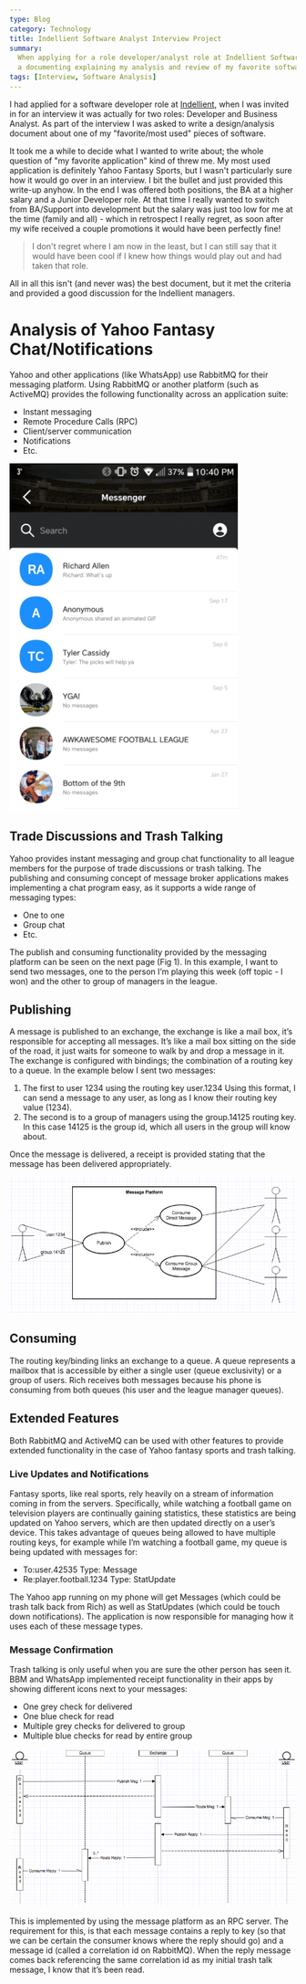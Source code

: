 ```yaml
---
type: Blog
category: Technology
title: Indellient Software Analyst Interview Project
summary:
  When applying for a role developer/analyst role at Indellient Software, part of the application process was to write
  a documenting explaining my analysis and review of my favorite software, for discussion during the interview.
tags: [Interview, Software Analysis]
---
```


I had applied for a software developer role at [Indellient](https://www.indellient.com/), when I was invited in for an interview it was actually for two roles: Developer and Business Analyst. As part of the interview I was asked to write a design/analysis document about one of my "favorite/most used" pieces of software.

It took me a while to decide what I wanted to write about; the whole question of "my favorite application" kind of threw me. My most used application is definitely Yahoo Fantasy Sports, but I wasn't particularly sure how it would go over in an interview. I bit the bullet and just provided this write-up anyhow. In the end I was offered both positions, the BA at a higher salary and a Junior Developer role. At that time I really wanted to switch from BA/Support into development but the salary was just too low for me at the time (family and all) - which in retrospect I really regret, as soon after my wife received a couple promotions it would have been perfectly fine!

> I don't regret where I am now in the least, but I can still say that it would have been cool if I knew how things would play out and had taken that role.

All in all this isn't (and never was) the best document, but it met the criteria and provided a good discussion for the Indellient managers.

# Analysis of Yahoo Fantasy Chat/Notifications

Yahoo and other applications (like WhatsApp) use RabbitMQ for their messaging platform. Using RabbitMQ or another platform (such as ActiveMQ) provides the following functionality across an application suite:

- Instant messaging
- Remote Procedure Calls (RPC)
- Client/server communication
- Notifications
- Etc.

![Yahoo Fantasy Chat](./yahoo-chat.png)

## Trade Discussions and Trash Talking

Yahoo provides instant messaging and group chat functionality to all league members for the purpose of trade discussions or trash talking. The publishing and consuming concept of message broker applications makes implementing a chat program easy, as it supports a wide range of messaging types:

- One to one
- Group chat
- Etc.

The publish and consuming functionality provided by the messaging platform can be seen on the next page (Fig 1). In this example, I want to send two messages, one to the person I’m playing this week (off topic - I won) and the other to group of managers in the league.

## Publishing

A message is published to an exchange, the exchange is like a mail box, it’s responsible for accepting all messages. It’s like a mail box sitting on the side of the road, it just waits for someone to walk by and drop a message in it. The exchange is configured with bindings; the combination of a routing key to a queue. In the example below I sent two messages:

1. The first to user 1234 using the routing key user.1234 Using this format, I can send a message to any user, as long as I know their routing key value (1234).
2. The second is to a group of managers using the group.14125 routing key. In this case 14125 is the group id, which all users in the group will know about.

Once the message is delivered, a receipt is provided stating that the message has been delivered appropriately.

![Publishing and Consuming](./yahoo-chat-pub-sub.png)

## Consuming

The routing key/binding links an exchange to a queue. A queue represents a mailbox that is accessible by either a single user (queue exclusivity) or a group of users. Rich receives both messages because his phone is consuming from both queues (his user and the league manager queues).

## Extended Features

Both RabbitMQ and ActiveMQ can be used with other features to provide extended functionality in the case of Yahoo fantasy sports and trash talking.

### Live Updates and Notifications

Fantasy sports, like real sports, rely heavily on a stream of information coming in from the servers. Specifically, while watching a football game on television players are continually gaining statistics, these statistics are being updated on Yahoo servers, which are then updated directly on a user’s device. This takes advantage of queues being allowed to have multiple routing keys, for example while I’m watching a football game, my queue is being updated with messages for:

- To:user.42535 Type: Message
- Re:player.football.1234 Type: StatUpdate

The Yahoo app running on my phone will get Messages (which could be trash talk back from Rich) as well as StatUpdates (which could be touch down notifications). The application is now responsible for managing how it uses each of these message types.

### Message Confirmation

Trash talking is only useful when you are sure the other person has seen it. BBM and WhatsApp implemented receipt functionality in their apps by showing different icons next to your messages:

- One grey check for delivered
- One blue check for read
- Multiple grey checks for delivered to group
- Multiple blue checks for read by entire group

![Communication UML](./yahoo-chat-uml.png)

This is implemented by using the message platform as an RPC server. The requirement for this, is that each message contains a reply to key (so that we can be certain the consumer knows where the reply should go) and a message id (called a correlation id on RabbitMQ). When the reply message comes back referencing the same correlation id as my initial trash talk message, I know that it’s been read.

